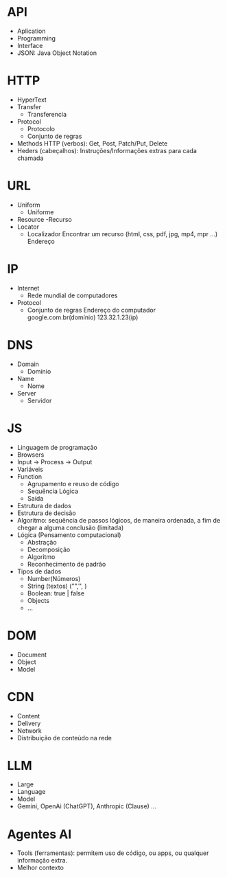 # API
- Aplication
- Programming
- Interface
- JSON: Java Object Notation 

# HTTP
- HyperText
- Transfer
    - Transferencia 
- Protocol
    - Protocolo
    - Conjunto de regras
- Methods HTTP (verbos): Get, Post, Patch/Put, Delete
- Heders (cabeçalhos): Instruções/Informações extras para cada chamada

# URL
- Uniform
    - Uniforme
- Resource
    -Recurso
- Locator 
    - Localizador
    Encontrar um recurso (html, css, pdf, jpg, mp4, mpr ...)
    Endereço

# IP
- Internet
    - Rede mundial de computadores
- Protocol
    - Conjunto de regras
    Endereço do computador
    google.com.br(domínio)
    123.32.1.23(ip)

# DNS
- Domain
    - Domínio
- Name
    - Nome
- Server
    - Servidor

# JS
- Linguagem de programação
- Browsers
- Input -> Process -> Output
- Variáveis
- Function
    - Agrupamento e reuso de código
    - Sequência Lógica
    - Saída
- Estrutura de dados
- Estrutura de decisão
- Algoritmo: sequência de passos lógicos, de maneira ordenada, a fim de chegar a alguma conclusão (limitada)
- Lógica (Pensamento computacional)
    - Abstração
    - Decomposição
    - Algoritmo
    - Reconhecimento de padrão
- Tipos de dados
    - Number(Números)
    - String (textos) ("",'', )
    - Boolean: true | false 
    - Objects
    - ...

# DOM
- Document 
- Object
- Model

# CDN
- Content 
- Delivery
- Network
- Distribuição de conteúdo na rede

# LLM
- Large
- Language
- Model
- Gemini, OpenAi (ChatGPT), Anthropic (Clause) ...

# Agentes AI
- Tools (ferramentas): permitem uso de código, ou apps, ou qualquer informação extra.
- Melhor contexto

